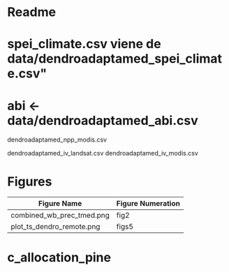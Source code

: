 # Readme 

# spei_climate.csv viene de data/dendroadaptamed_spei_climate.csv"
# abi <- data/dendroadaptamed_abi.csv
 
dendroadaptamed_npp_modis.csv

dendroadaptamed_iv_landsat.csv
dendroadaptamed_iv_modis.csv




# Figures 

| Figure Name                  | Figure Numeration |
|------------------------------|-------------------|
| combined_wb_prec_tmed.png    | fig2              |
| plot_ts_dendro_remote.png    | figs5             |

# c_allocation_pine

